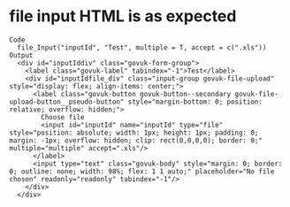 # file input HTML is as expected

    Code
      file_Input("inputId", "Test", multiple = T, accept = c(".xls"))
    Output
      <div id="inputIddiv" class="govuk-form-group">
        <label class="govuk-label" tabindex="-1">Test</label>
        <div id="inputIdfile_div" class="input-group govuk-file-upload" style="display: flex; align-items: center;">
          <label class="govuk-button govuk-button--secondary govuk-file-upload-button__pseudo-button" style="margin-bottom: 0; position: relative; overflow: hidden;">
            Choose file
            <input id="inputId" name="inputId" type="file" style="position: absolute; width: 1px; height: 1px; padding: 0; margin: -1px; overflow: hidden; clip: rect(0,0,0,0); border: 0;" multiple="multiple" accept=".xls"/>
          </label>
          <input type="text" class="govuk-body" style="margin: 0; border: 0; outline: none; width: 98%; flex: 1 1 auto;" placeholder="No file chosen" readonly="readonly" tabindex="-1"/>
        </div>
      </div>

